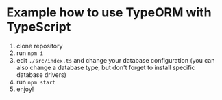 # Example how to use TypeORM with TypeScript

1. clone repository 
2. run `npm i`
3. edit `./src/index.ts` and change your database configuration (you can also change a database type, but don't forget to install specific database drivers)
4. run `npm start`
5. enjoy!
